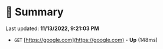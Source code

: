 # 📖 Summary
Last updated: **11/13/2022, 9:21:03 PM**

- `GET` [https://google.com](https://google.com) - **Up** (148ms)
